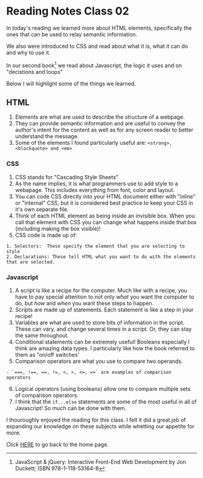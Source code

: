 # Reading Notes Class 02
In today's reading we learned more about HTML elements, specifically the ones that can be used to relay semantic information.  

We also were introduced to CSS and read about what it is, what it can do and why to use it.

In our second book[^1] we read about Javascript, the logic it uses and on "decistions and loops"

Below I will highlight some of the things we learned. 

## HTML
  1. Elements are what are used to describe the structure of a webpage.  
  2. They can provide semantic information and are useful to convey the author's intent for the content as well as for any screen reader to better understand the message.  
  3. Some of the elements I found particularly useful are: `<strong>,<blockquote> and <em>`

### CSS
  1. CSS stands for "Cascading Style Sheets"
  2. As the name implies, it is what programmers use to add style to a webapage.  This includes everything from font, color and layout. 
  3. You can code CSS directly into your HTML document either with "inline" or "internal" CSS, but it is considered best practice to keep your CSS in it's own separate file.  
  4. Think of each HTML element as being inside an invisible box.  When you call that element with CSS you can change what happens inside that box (including making the box visible)!
  5. CSS code is made up of:
    
    1. Selectors:  These specify the element that you are selecting to style
    2. Declarations: These tell HTML what you want to do with the elements that are selected.  

### Javascript
  1. A script is like a recipe for the computer.  Much like with a recipe, you have to pay special attention to not only _what_ you want the computer to do, but _how_ and _when_ you want these steps to happen. 
  2. Scripts are made up of statements.  Each statement is like a step in your recipe!
  3. Variables are what are used to store bits of information in the script.  These can vary, and change several times in a script.  Or, they can stay the same throughout.  
  4. Conditional statements can be extremely useful!  Booleans especially I think are amazing data types.  I particularly like how the book referred to them as "on/off switches'
  5. Comparison operators are what you use to compare two operands. 

    - `===, !==, ==, !=, <, >, <=, =>` are examples of comparison operators
  6. Logical operators (using booleans) allow one to compare multiple sets of comparison operators.  
  7.  I think that the `if...else` statements are some of the most useful in all of Javascript! So much can be done with them.  

I thouroughly enjoyed the reading for this class.  I felt it did a great job of expanding our knowledge on these subjects while whetting our appetite for more.   

[^1]: JavaScript & jQuery: Interactive Front-End Web Development by Jon Duckett; ISBN 978-1-118-53164-8

Click [HERE](README.md) to go back to the home page.

